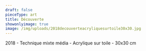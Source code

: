 ```yaml
---
draft: false
pieceType: art
title: Découverte
showonlyimage: true
image: /img/uploads/2018decouverteacryliquesurtoile30x30.jpg
---
```

2018 - Technique mixte média - Acrylique sur toile - 30x30 cm